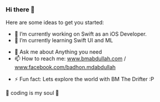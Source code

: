### Hi there 👋

<!--
**Bmabdullah/Bmabdullah** is a ✨ _special_ ✨ repository because its `README.md` (this file) appears on your GitHub profile.
-->
Here are some ideas to get you started:

- 🔭 I’m currently working on Swift as an iOS Developer.
- 🌱 I’m currently learning Swift UI and ML
<!--
- 👯 I’m looking to collaborate on ...
- 🤔 I’m looking for help with ...
-->
- 💬 Ask me about Anything you need
- 📫 How to reach me: www.bmabdullah.com / www.facebook.com/badhon.mdabdullah
<!--
- 😄 Pronouns: ...
-->
- ⚡ Fun fact: Lets explore the world with BM The Drifter :P 


👋 coding is my soul 👋
